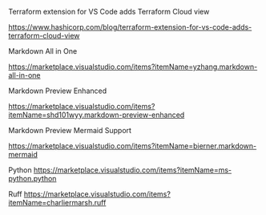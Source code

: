 
Terraform extension for VS Code adds Terraform Cloud view

https://www.hashicorp.com/blog/terraform-extension-for-vs-code-adds-terraform-cloud-view

Markdown All in One

https://marketplace.visualstudio.com/items?itemName=yzhang.markdown-all-in-one

Markdown Preview Enhanced

https://marketplace.visualstudio.com/items?itemName=shd101wyy.markdown-preview-enhanced

Markdown Preview Mermaid Support

https://marketplace.visualstudio.com/items?itemName=bierner.markdown-mermaid

Python
https://marketplace.visualstudio.com/items?itemName=ms-python.python

Ruff
https://marketplace.visualstudio.com/items?itemName=charliermarsh.ruff
